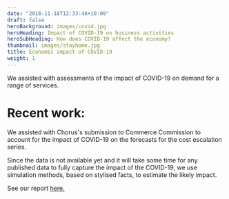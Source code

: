```yaml
---
date: "2018-11-18T12:33:46+10:00"
draft: false
heroBackground: images/covid.jpg
heroHeading: Impact of COVID-19 on business activities
heroSubHeading: How does COVID-19 affect the economy?
thumbnail: images/stayhome.jpg
title: Economic impact of COVID-19
weight: 1
---
```


We assisted with assessments of the impact of COVID-19 on demand for a range of services.

# Recent work:

We assisted with Chorus's submission to Commerce Commission to account for the impact of COVID-19 on the forecasts for the cost escalation series. 

Since the data is not available yet and it will take some time for any published data to fully capture the impact of the COVID-19, we use simulation methods, based on stylised facts, to estimate the likely impact.

See our report [here.](https://comcom.govt.nz/__data/assets/pdf_file/0021/234363/Chorus-NZIER-report-September-2020-16-December-2020.pdf)